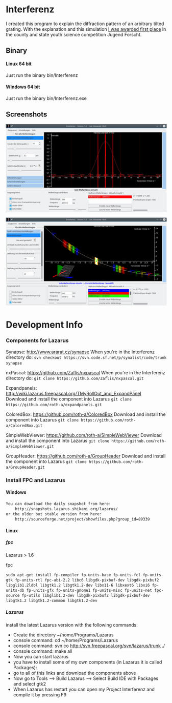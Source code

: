 # Interferenz

I created this program to explain the diffraction pattern of an arbitrary tilted grating. With the explanation and this simulation [I was awarded first place](http://www.jugend-forscht.de/projektdatenbank/simulation-der-interferenzbilder-am-n-fach-spalt.html) in the county and state youth science competition Jugend Forscht.

## Binary

#### Linux 64 bit
Just run the binary bin/Interferenz

#### Windows 64 bit
Just run the binary bin/Interferenz.exe 


## Screenshots

![](screenshot.jpg)

![](screenshot2.png)

# Development  Info

### Components for Lazarus

Synapse:  http://www.ararat.cz/synapse
  When you're in the Interferenz directory do:
  `svn checkout https://svn.code.sf.net/p/synalist/code/trunk synapse`

nxPascal:  https://github.com/Zaflis/nxpascal
  When you're in the Interferenz directory do:
  `git clone https://github.com/Zaflis/nxpascal.git`

Expandpanels:   http://wiki.lazarus.freepascal.org/TMyRollOut_and_ExpandPanel  
  Download and install the component into Lazarus
  `git clone https://github.com/roth-a/expandpanels.git`

ColoredBox:  https://github.com/roth-a/ColoredBox  Download and install the component into Lazarus
  `git clone https://github.com/roth-a/ColoredBox.git`

SimpleWebViewer: https://github.com/roth-a/SimpleWebViewer Download and install the component into Lazarus
  `git clone https://github.com/roth-a/SimpleWebViewer.git`
      
GroupHeader:  https://github.com/roth-a/GroupHeader    Download and install the component into Lazarus
  `git clone https://github.com/roth-a/GroupHeader.git`


### Install FPC and Lazarus 

#### Windows 
	You can download the daily snapshot from here:
		http://snapshots.lazarus.shikami.org/lazarus/
	or the older but stable version from here:
		http://sourceforge.net/project/showfiles.php?group_id=89339

#### Linux 

##### fpc

Lazarus  > 1.6

fpc

```
sudo apt-get install fp-compiler fp-units-base fp-units-fcl fp-units-gtk fp-units-rtl fpc-abi-2.2 libc6 libgdk-pixbuf-dev libgdk-pixbuf2 libglib1.2ldbl libgtk1.2 libgtk1.2-dev libx11-6 libxext6 libxi6 fp-units-db fp-units-gfx fp-units-gnome1 fp-units-misc fp-units-net fpc-source fp-utils libglib1.2-dev libgdk-pixbuf2 libgdk-pixbuf-dev libgtk1.2 libgtk1.2-common libgtk1.2-dev
```


##### Lazarus

install the latest Lazarus version with the following commands:

* Create the directory ~/home/Programs/Lazarus
* console command: cd ~/home/Programs/Lazarus
* console command: svn co http://svn.freepascal.org/svn/lazarus/trunk ./
* console command: make all
* Now you can start lazarus
* you have to install some of my own components (in Lazarus it is called Packages):
* go to all of this links and download the components above 
* Now go to Tools --> Build Lazarus --> Select Build IDE with Packages and select gtk2 
* When Lazarus has restart you can open my Project Interferenz and compile it by pressing F9

	
